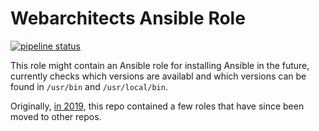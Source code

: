 # Webarchitects Ansible Role

[![pipeline status](https://git.coop/webarch/ansible/badges/master/pipeline.svg)](https://git.coop/webarch/ansible/-/commits/master)

This role might contain an Ansible role for installing Ansible in the future, currently checks which versions are availabl and which versions can be found in `/usr/bin` and `/usr/local/bin`.

Originally, [in 2019](https://git.coop/webarch/ansible/-/tree/archive2019), this repo contained a few roles that have since been moved to other repos.
